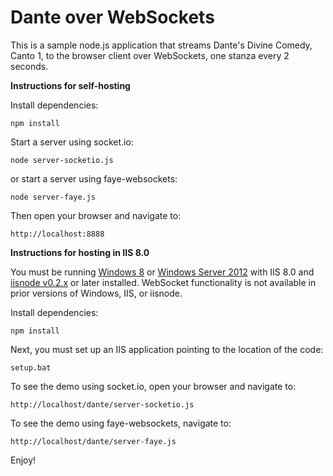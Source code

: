Dante over WebSockets
===

This is a sample node.js application that streams Dante's Divine Comedy, Canto 1, to the browser client over WebSockets,
one stanza every 2 seconds. 

**Instructions for self-hosting**

Install dependencies:

```
npm install
```

Start a server using socket.io:

```
node server-socketio.js
```

or start a server using faye-websockets:

```
node server-faye.js
```

Then open your browser and navigate to:

```
http://localhost:8888
```

**Instructions for hosting in IIS 8.0**

You must be running [Windows 8](http://windows.microsoft.com/en-US/windows-8/download) or [Windows Server 2012](http://technet.microsoft.com/en-us/evalcenter/hh670538.aspx) with IIS 8.0 and [iisnode v0.2.x](https://github.com/tjanczuk/iisnode) or later installed. WebSocket functionality is not available in prior versions of Windows, IIS, or iisnode. 

Install dependencies:

```
npm install
```

Next, you must set up an IIS application pointing to the location of the code:

```
setup.bat
```

To see the demo using socket.io, open your browser and navigate to:

```
http://localhost/dante/server-socketio.js
```

To see the demo using faye-websockets, navigate to:

```
http://localhost/dante/server-faye.js
```

Enjoy!